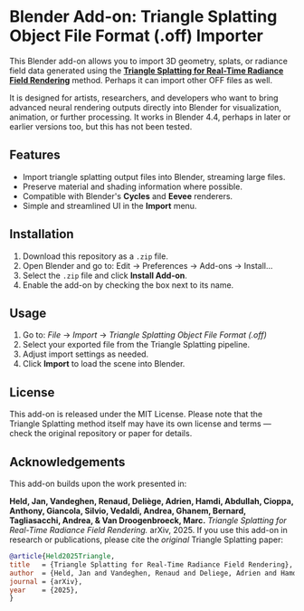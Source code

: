 # Blender Add-on: Triangle Splatting Object File Format (.off) Importer

This Blender add-on allows you to import 3D geometry, splats, or radiance field data generated using the [**Triangle Splatting for Real-Time Radiance Field Rendering**](https://github.com/trianglesplatting/triangle-splatting) method. Perhaps it can import other OFF files as well.

It is designed for artists, researchers, and developers who want to bring advanced neural rendering outputs directly into Blender for visualization, animation, or further processing.
It works in Blender 4.4, perhaps in later or earlier versions too, but this has not been tested.


## Features
- Import triangle splatting output files into Blender, streaming large files.
- Preserve material and shading information where possible.
- Compatible with Blender's **Cycles** and **Eevee** renderers.
- Simple and streamlined UI in the **Import** menu.


## Installation
1. Download this repository as a `.zip` file.
2. Open Blender and go to: Edit → Preferences → Add-ons → Install...
3. Select the `.zip` file and click **Install Add-on**.
4. Enable the add-on by checking the box next to its name.


## Usage
1. Go to: *File* → *Import* → *Triangle Splatting Object File Format (.off)*
2. Select your exported file from the Triangle Splatting pipeline.
3. Adjust import settings as needed.
4. Click **Import** to load the scene into Blender.


## License
This add-on is released under the MIT License.
Please note that the Triangle Splatting method itself may have its own license and terms — check the original repository or paper for details.


## Acknowledgements
This add-on builds upon the work presented in:

**Held, Jan, Vandeghen, Renaud, Deliège, Adrien, Hamdi, Abdullah, Cioppa, Anthony, Giancola, Silvio, Vedaldi, Andrea, Ghanem, Bernard, Tagliasacchi, Andrea, & Van Droogenbroeck, Marc.**
*Triangle Splatting for Real-Time Radiance Field Rendering.* arXiv, 2025.
If you use this add-on in research or publications, please cite the *original* Triangle Splatting paper:

```bibtex
@article{Held2025Triangle,
title   = {Triangle Splatting for Real-Time Radiance Field Rendering},
author  = {Held, Jan and Vandeghen, Renaud and Deliege, Adrien and Hamdi, Abdullah and Cioppa, Anthony and Giancola, Silvio and Vedaldi, Andrea and Ghanem, Bernard and Tagliasacchi, Andrea and Van Droogenbroeck, Marc},
journal = {arXiv},
year    = {2025},
}
```
